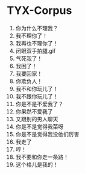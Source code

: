 # TYX-Corpus

1. 你为什么不理我？
2. 我不理你了！
3. 我再也不理你了！
4. 闭眼双手拍腿.gif
5. 气死我了！
6. 我困了！
7. 我要回家！
8. 你欺负人！
9. 我不和你玩儿了！
10. 我不跟你玩儿了！
11. 你是不是不爱我了？
12. 你果然不爱我了
13. 又跟别的男人聊天
14. 你是不是觉得我菜呀
15. 你是不是觉得我没他们厉害
16. 我走了
17. 哼！
18. 我不要和你走一条路！
19. 这个格儿是我的！
